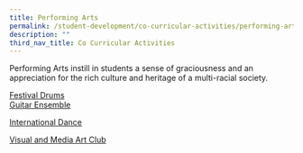 ```yaml
---
title: Performing Arts
permalink: /student-development/co-curricular-activities/performing-arts
description: ""
third_nav_title: Co Curricular Activities
---
```

Performing Arts instill in students a sense of graciousness and an appreciation for the rich culture and heritage of a multi-racial society.

[Festival Drums](/files/01%20Festival%20Drums_Infographics_Final%202022.pdf) <br>
[Guitar Ensemble](/files/GE%20Infographic%202022.pdf)

[International Dance](https://valourpri.moe.edu.sg/qql/slot/u199/CCA/Dance%20-%20Infographic%20Final.png)

[](https://valourpri-moe-edu-sg-admin.cwp.sg/qql/slot/u199/CCA/Visual%20and%20Media%20Art%20Club_Infographic_Final%202022.jpg)

[Visual and Media Art Club](https://valourpri.moe.edu.sg/qql/slot/u199/CCA/Visual%20and%20Media%20Art%20Club_Infographic_Final%202022.jpg)